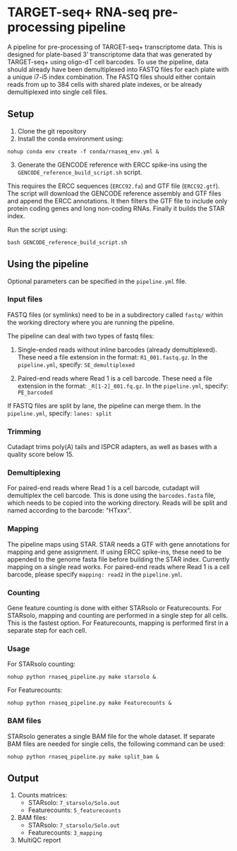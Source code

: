 # TARGET-seq+ RNA-seq pre-processing pipeline

A pipeline for pre-processing of TARGET-seq+ transcriptome data. 
This is designed for plate-based 3' transcriptome data that was generated by TARGET-seq+ using oligo-dT cell barcodes.
To use the pipeline, data should already have been demultiplexed into FASTQ files for each plate with a unique i7-i5 index combination.
The FASTQ files should either contain reads from up to 384 cells with shared plate indexes, or be already demultiplexed into single cell files. 

## Setup

1. Clone the git repository
2. Install the conda environment using:
```
nohup conda env create -f conda/rnaseq_env.yml &
```

3. Generate the GENCODE reference with ERCC spike-ins using the `GENCODE_reference_build_script.sh` script.

This requires the ERCC sequences (`ERCC92.fa`) and GTF file (`ERCC92.gtf`).
The script will download the GENCODE reference assembly and GTF files and append the ERCC annotations. 
It then filters the GTF file to include only protein coding genes and long non-coding RNAs.
Finally it builds the STAR index.

Run the script using:

```
bash GENCODE_reference_build_script.sh
```

## Using the pipeline

Optional parameters can be specified in the `pipeline.yml` file.

### Input files

FASTQ files (or symlinks) need to be in a subdirectory called `fastq/` within the working directory where you are running the pipeline.

The pipeline can deal with two types of fastq files:
1. Single-ended reads without inline barcodes (already demultiplexed).
These need a file extension in the format: `R1_001.fastq.gz`.
In the `pipeline.yml`, specify: `SE_demultiplexed`

2. Paired-end reads where Read 1 is a cell barcode.
These need a file extension in the format: `_R[1-2]_001.fq.gz`.
In the `pipeline.yml`, specify: `PE_barcoded`

If FASTQ files are split by lane, the pipeline can merge them. In the `pipeline.yml`, specify: `lanes: split`


### Trimming

Cutadapt trims poly(A) tails and ISPCR adapters, as well as bases with a quality score below 15.

### Demultiplexing

For paired-end reads where Read 1 is a cell barcode, cutadapt will demultiplex the cell barcode. 
This is done using the `barcodes.fasta` file, which needs to be copied into the working directory. 
Reads will be split and named according to the barcode: "HTxxx".

### Mapping

The pipeline maps using STAR. STAR needs a GTF with gene annotations for mapping and gene assignment. If using ERCC spike-ins, these need to be appended to the genome fasta file before building the STAR index.
Currently mapping on a single read works.
For paired-end reads where Read 1 is a cell barcode, please specify `mapping: read2` in the `pipeline.yml`.

### Counting

Gene feature counting is done with either STARsolo or Featurecounts.
For STARsolo, mapping and counting are performed in a single step for all cells. This is the fastest option.
For Featurecounts, mapping is performed first in a separate step for each cell.


### Usage

For STARsolo counting:
```
nohup python rnaseq_pipeline.py make starsolo &
```
For Featurecounts:
```
nohup python rnaseq_pipeline.py make Featurecounts &
```

### BAM files

STARsolo generates a single BAM file for the whole dataset. 
If separate BAM files are needed for single cells, the following command can be used:
```
nohup python rnaseq_pipeline.py make split_bam &
```

## Output

1. Counts matrices: 
    - STARsolo: `7_starsolo/Solo.out`
    - Featurecounts: `5_featurecounts`
2. BAM files:
    - STARsolo: `7_starsolo/Solo.out`
    - Featurecounts: `3_mapping`
3. MultiQC report

